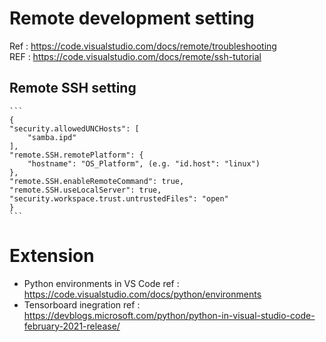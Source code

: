 # Remote development setting
Ref : https://code.visualstudio.com/docs/remote/troubleshooting   
REF : https://code.visualstudio.com/docs/remote/ssh-tutorial   
## Remote SSH setting
	```
	{
    "security.allowedUNCHosts": [
        "samba.ipd"
    ],
    "remote.SSH.remotePlatform": {
        "hostname": "OS_Platform", (e.g. "id.host": "linux")
    },
    "remote.SSH.enableRemoteCommand": true,
    "remote.SSH.useLocalServer": true,
    "security.workspace.trust.untrustedFiles": "open"
	}
	```
# Extension
- Python environments in VS Code
  ref : https://code.visualstudio.com/docs/python/environments   
- Tensorboard inegration
	ref : https://devblogs.microsoft.com/python/python-in-visual-studio-code-february-2021-release/   
